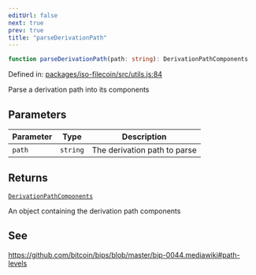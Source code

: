 ```yaml
---
editUrl: false
next: true
prev: true
title: "parseDerivationPath"
---
```


```ts
function parseDerivationPath(path: string): DerivationPathComponents
```

Defined in: [packages/iso-filecoin/src/utils.js:84](https://github.com/hugomrdias/filecoin/blob/main/packages/iso-filecoin/src/utils.js#L84)

Parse a derivation path into its components

## Parameters

| Parameter | Type | Description |
| ------ | ------ | ------ |
| `path` | `string` | The derivation path to parse |

## Returns

[`DerivationPathComponents`](/api/utils/interfaces/derivationpathcomponents/)

An object containing the derivation path components

## See

https://github.com/bitcoin/bips/blob/master/bip-0044.mediawiki#path-levels
